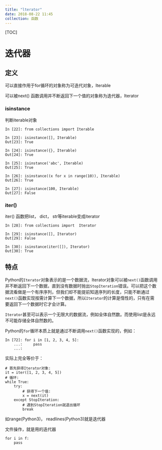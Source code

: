 ```yaml
---
title: "lterator"
date: 2018-08-22 11:45
collection: 函数
---
```


[TOC]

# 迭代器



## 定义

可以直接作用于for循环的对象称为可迭代对象，Iterable

可以被next() 函数调用并不断返回下一个值的对象称为迭代器，Iterator



### isinstance

判断iterable对象

```
In [22]: from collections import Iterable

In [23]: isinstance([], Iterable)
Out[23]: True

In [24]: isinstance({}, Iterable)
Out[24]: True

In [25]: isinstance('abc', Iterable)
Out[25]: True

In [26]: isinstance((x for x in range(10)), Iterable)
Out[26]: True

In [27]: isinstance(100, Iterable)
Out[27]: False
```



### iter()

iter() 函数把list， dict， str等iterable变成iterator

```
In [28]: from collections import  Iterator

In [29]: isinstance([], Iterator)
Out[29]: False

In [30]: isinstance(iter([]), Iterator)
Out[30]: True
```



## 特点

Python的`Iterator`对象表示的是一个数据流，Iterator对象可以被`next()`函数调用并不断返回下一个数据，直到没有数据时抛出`StopIteration`错误。可以把这个数据流看做是一个有序序列，但我们却不能提前知道序列的长度，只能不断通过`next()`函数实现按需计算下一个数据，所以`Iterator`的计算是惰性的，只有在需要返回下一个数据时它才会计算。

`Iterator`甚至可以表示一个无限大的数据流，例如全体自然数。而使用list是永远不可能存储全体自然数的。



Python的`for`循环本质上就是通过不断调用`next()`函数实现的，例如：

```
In [72]: for i in [1, 2, 3, 4, 5]:
    ...:     pass
    ...:
```

实际上完全等价于：

```
# 首先获得Iterator对象:
it = iter([1, 2, 3, 4, 5])
# 循环:
while True:
    try:
        # 获得下一个值:
        x = next(it)
    except StopIteration:
        # 遇到StopIteration就退出循环
        break
```



如range(Python3)， readlines(Python3)就是迭代器



文件操作，就是用的迭代器

```
for i in f:
    pass
```


